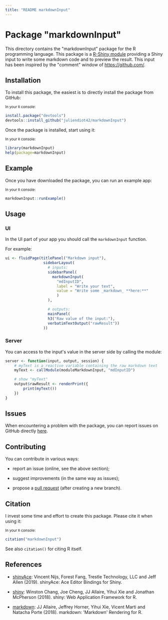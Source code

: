 ```yaml
---
title: "README markdownInput"
---
```


# Package "markdownInput"

This directory contains the "markdownInput" package for the R programming language. This package is a [R-Shiny module](https://shiny.rstudio.com/articles/modules.html) providing a Shiny input to write some markdown code and to preview the result. This input has been inspired by the "comment" window of https://github.com/.

## Installation

To install this package, the easiest is to directly install the package from GitHub:

<sub>In your `R` console:</sub>

```R
install.package("devtools")
devtools::install_github("juliendiot42/markdownInput")
```

Once the package is installed, start using it:

<sub>In your `R` console:</sub>

```R
library(markdownInput)
help(package=markdownInput)
```

## Example

Once you have downloaded the package, you can run an example app:

<sub>In your `R` console:</sub>

```R
markdownInput::runExample()
```

## Usage


### UI

In the UI part of your app you should call the `markdownInput` function.

For example:

```R
ui <- fluidPage(titlePanel("Markdown input"),
                 sidebarLayout(
                   # inputs:
                   sidebarPanel(
                     markdownInput(
                       "mdInputID",
                       label = "Write your text",
                       value = "Write some _markdown_ **here:**"
                       )
                   ),

                   # outputs:
                   mainPanel(
                   h3("Raw value of the input:"),
                   verbatimTextOutput("rawResult"))
                 ))
```

### Server

You can access to the input's value in the server side by calling the module:

```R
server <- function(input, output, session) {
    # myText is a reactive variable containing the raw markdown text
    myText <- callModule(moduleMarkdownInput, "mdInputID")

    # show "myText"
    output$rawResult <- renderPrint({
        print(myText())
    })
}
```

## Issues

When encountering a problem with the package, you can report issues on GitHub directly [here](https://github.com/juliendiot42/markdownInput/issues).

## Contributing

You can contribute in various ways:

* report an issue (online, see the above section);

* suggest improvements (in the same way as issues);

* propose a [pull request](https://help.github.com/articles/about-pull-requests/) (after creating a new branch).


## Citation

I invest some time and effort to create this package. Please cite it when using it:

<sub>In your `R` console:</sub>

```R
citation("markdownInput")
```

See also `citation()` for citing R itself.

## References

* [shinyAce](https://CRAN.R-project.org/package=shinyAce): Vincent Nijs, Forest Fang, Trestle Technology, LLC and Jeff Allen (2019). shinyAce: Ace Editor Bindings for Shiny.

* [shiny](https://CRAN.R-project.org/package=shiny): Winston Chang, Joe Cheng, JJ Allaire, Yihui Xie and Jonathan McPherson (2018). shiny: Web Application Framework for R.

* [markdown](https://CRAN.R-project.org/package=markdown): JJ Allaire, Jeffrey Horner, Yihui Xie, Vicent Marti and Natacha Porte (2018). markdown: 'Markdown' Rendering for R.
